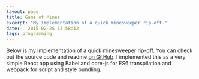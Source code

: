 ```yaml
---
layout: page
title: Game of Mines
excerpt: "My implementation of a quick minesweeper rip-off."
date:   2015-02-25 13:58:12
tags: programming
---
```


Below is my implementation of a quick minesweeper rip-off. You can check out the source code and readme [on GitHub](https://github.com/hankmccoy/minesweeper). I implemented this as a very simple React app using Babel and core-js for ES6 transpilation and webpack for script and style bundling.

<div class="minesweeper-container" style="width:350px;max-width:100%;height:430px"></div>
<script src="https://raw.githack.com/HankMcCoy/minesweeper/master/dist/index.js"></src>
